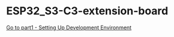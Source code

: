 # ESP32_S3-C3-extension-board

[Go to part1 - Setting Up Development Environment](Setting-up-Development-Enviroment/Setting-Up-Development-Environment.md)


